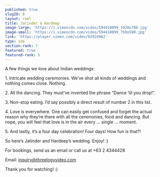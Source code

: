 ```yaml
---
published: true
slugID: 8
layout: reel
title: Jatinder & Hardeep
image-large: 'https://i.vimeocdn.com/video/594418099_1920x700.jpg'
image-small: 'https://i.vimeocdn.com/video/594418099_750x500.jpg'
link: 'https://player.vimeo.com/video/92924962'
type: sde
section-rank: 7
featured: true
featured-rank: 5
---
```

A few things we love about Indian weddings:

<p>1. Intricate wedding ceremonies. We’ve shot all kinds of weddings and nothing comes close. Nothing.</p>
<p>2. All the dancing. They must’ve invented the phrase “Dance ’til you drop!”.</p>
<p>3. Non-stop eating. I’d say possibly a direct result of number 2 in this list.</p>
<p>4. Love is everywhere. One can easily get confused and forget the actual reason why they’re there with all the ceremonies, food and dancing. But nope, you will feel that love is in the air every … single … moment.</p>
<p>5. And lastly, it’s a four day celebration! Four days! How fun is that?!</p>

So here’s Jatinder and Hardeep’s wedding. Enjoy! :)

For bookings, send us an email or call us at +63 2 4344428

Email: inquiry@threelogyvideo.com

Thank you for watching! :)
